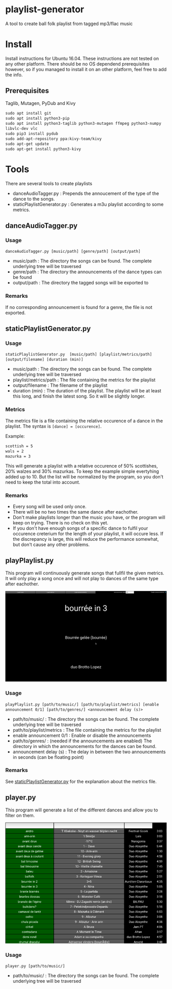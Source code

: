 # playlist-generator
A tool to create ball folk playlist from tagged mp3/flac music

# Install
Install instructions for Ubuntu 16.04. 
These instructions are not tested on any other platform.
There should be no OS dependend prerequisites however, so if you managed to install it on an other platform, feel free to add the info.

## Prerequisites
Taglib, Mutagen, PyDub and Kivy

```
sudo apt install git
sudo apt install python3-pip
sudo apt install python3-taglib python3-mutagen ffmpeg python3-numpy libvlc-dev vlc
sudo pip3 install pydub
sudo add-apt-repository ppa:kivy-team/kivy
sudo apt-get update
sudo apt-get install python3-kivy
```


# Tools
There are several tools to create playlists

* danceAudioTagger.py : Prepends the annoucement of the type of the dance to the songs.
* staticPlaylistGenerator.py : Generates a m3u playlist according to some metrics.

## danceAudioTagger.py
### Usage 
```
danceAudioTagger.py [music/path] [genre/path] [output/path]
```
* music/path : The directory the songs can be found. The complete underlying tree will be traversed
* genre/path : The directory the announcements of the dance types can be found
* output/path : The directory the tagged songs will be exported to

### Remarks
If no corresponding announcement is found for a genre, the file is not exported.

## staticPlaylistGenerator.py
### Usage 
```
staticPlaylistGenerator.py  [music/path] [playlist/metrics/path] [output/filename] [duration (min)]
```

* music/path : The directory the songs can be found. The complete underlying tree will be traversed
* playlist/metrics/path : The file containing the metrics for the playlist
* output/filename : The filename of the playlist
* duration (min) : The duration of the playlist. The playlist will be at least this long, and finish the latest song. So it will be slightly longer.

### Metrics
The metrics file is a file containing the relative occurence of a dance in the playlist.
The syntax is ```[dance] = [occurence]```.

Example:
```
scottish = 5
wals = 2
mazurka = 3
```

This will generate a playlist with a relative occurence of 50% scottishes, 20% walzes and 30% mazurkas.
To keep the example simple evertyhing added up to 10.
But the list will be normalized by the program, so you don't need to keep the total into account.


### Remarks
* Every song will be used only once.
* There will be no two times the same dance after eachother.
* Don't make playlists longer than the music you have, or the program will keep on trying. There is no check on this yet.
* If you don't have enough songs of a specific dance to fulfil your occurence creterium for the length of your playlist, it will occure less. If the discrepancy is large, this will reduce the performance somewhat, but don't cause any other problems.

## playPlaylist.py
This program will continuously generate songs that fullfil the given metrics. 
It will only play a song once and will not play to dances of the same type after eachother.

![playPlaylist.py](Documentation/playPlaylist.png)

### Usage
```
playPlaylist.py [path/to/music/] [path/to/playlist/metrics] [enable announcement 0/1] [path/to/genres/] <announcement delay (s)> 
```

* path/to/music/ : The directory the songs can be found. The complete underlying tree will be traversed
* path/to/playlist/metrics : The file containing the metrics for the playlist
* enable announcement 0/1 : Enable or disable the announcements
* path/to/genres/ : (needed if the announcements are enabled) The directory in which the announcements for the dances can be found.
* announcement delay (s) : The delay in between the two announcements in seconds (can be floating point)


### Remarks
See [staticPlaylistGenerator.py](#markdown-header-metrics) for the explanation about the metrics file.

## player.py
This program will generate a list of the different dances and allow you to filter on them.

![player.py](Documentation/player.png)

### Usage
```
player.py [path/to/music/]
```
* path/to/music/ : The directory the songs can be found. The complete underlying tree will be traversed
